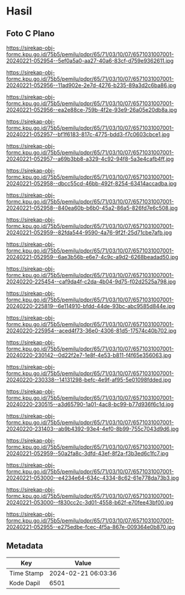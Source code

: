 # Hasil

## Foto C Plano

https://sirekap-obj-formc.kpu.go.id/75b5/pemilu/pdpr/65/71/03/10/07/6571031007001-20240221-052954--5ef0a5a0-aa27-40a6-83cf-d759e9362611.jpg

https://sirekap-obj-formc.kpu.go.id/75b5/pemilu/pdpr/65/71/03/10/07/6571031007001-20240221-052956--11ad902e-2e7d-4276-b235-89a3d2c6ba86.jpg

https://sirekap-obj-formc.kpu.go.id/75b5/pemilu/pdpr/65/71/03/10/07/6571031007001-20240221-052956--ea2e88ce-759b-4f2e-93e9-26a05e20db8a.jpg

https://sirekap-obj-formc.kpu.go.id/75b5/pemilu/pdpr/65/71/03/10/07/6571031007001-20240221-052957--bf1f6183-817c-4775-bdd3-f7c0603cbce1.jpg

https://sirekap-obj-formc.kpu.go.id/75b5/pemilu/pdpr/65/71/03/10/07/6571031007001-20240221-052957--a69b3bb8-a329-4c92-94f8-5a3e4cafb4ff.jpg

https://sirekap-obj-formc.kpu.go.id/75b5/pemilu/pdpr/65/71/03/10/07/6571031007001-20240221-052958--dbcc55cd-46bb-492f-8254-63414accadba.jpg

https://sirekap-obj-formc.kpu.go.id/75b5/pemilu/pdpr/65/71/03/10/07/6571031007001-20240221-052958--840ea60b-b6b0-45a2-86a5-826fd7e6c508.jpg

https://sirekap-obj-formc.kpu.go.id/75b5/pemilu/pdpr/65/71/03/10/07/6571031007001-20240221-052959--82fda544-9590-4a76-9f2f-25d71cbe7afb.jpg

https://sirekap-obj-formc.kpu.go.id/75b5/pemilu/pdpr/65/71/03/10/07/6571031007001-20240221-052959--6ae3b56b-e6e7-4c9c-a9d2-6268beadad50.jpg

https://sirekap-obj-formc.kpu.go.id/75b5/pemilu/pdpr/65/71/03/10/07/6571031007001-20240220-225454--caf9da4f-c2da-4b04-9d75-f02d2525a798.jpg

https://sirekap-obj-formc.kpu.go.id/75b5/pemilu/pdpr/65/71/03/10/07/6571031007001-20240220-225819--6e114910-bfdd-44de-93bc-abc9585d844e.jpg

https://sirekap-obj-formc.kpu.go.id/75b5/pemilu/pdpr/65/71/03/10/07/6571031007001-20240220-225954--aced4f73-36e0-4306-81d5-17574c40b702.jpg

https://sirekap-obj-formc.kpu.go.id/75b5/pemilu/pdpr/65/71/03/10/07/6571031007001-20240220-230142--0d22f2e7-1e8f-4e53-b811-f4f65e356063.jpg

https://sirekap-obj-formc.kpu.go.id/75b5/pemilu/pdpr/65/71/03/10/07/6571031007001-20240220-230338--14131298-befc-4e9f-af95-5e01098fdded.jpg

https://sirekap-obj-formc.kpu.go.id/75b5/pemilu/pdpr/65/71/03/10/07/6571031007001-20240220-230515--a3d65790-1a01-4ac8-bc99-b77d936f6c1d.jpg

https://sirekap-obj-formc.kpu.go.id/75b5/pemilu/pdpr/65/71/03/10/07/6571031007001-20240220-231403--ab9b4392-93e4-4ef0-8b99-755c7043d9d6.jpg

https://sirekap-obj-formc.kpu.go.id/75b5/pemilu/pdpr/65/71/03/10/07/6571031007001-20240221-052959--50a2fa8c-3dfd-43ef-8f2a-f3b3ed6c1fc7.jpg

https://sirekap-obj-formc.kpu.go.id/75b5/pemilu/pdpr/65/71/03/10/07/6571031007001-20240221-053000--e4234e64-634c-4334-8c62-61e778da73b3.jpg

https://sirekap-obj-formc.kpu.go.id/75b5/pemilu/pdpr/65/71/03/10/07/6571031007001-20240221-053000--f830cc2c-3d01-4558-b62f-e70fee43bf00.jpg

https://sirekap-obj-formc.kpu.go.id/75b5/pemilu/pdpr/65/71/03/10/07/6571031007001-20240221-052955--e275edbe-fcec-4f5a-867e-009364e0b870.jpg


## Metadata

| Key        | Value               |
| ---------- | ------------------- |
| Time Stamp | 2024-02-21 06:03:36 |
| Kode Dapil | 6501                |



